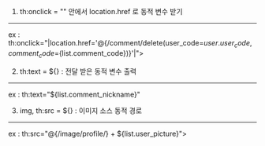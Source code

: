 1. th:onclick = "" 안에서 location.href 로 동적 변수 받기
-----------------------------------------------------
ex : th:onclick="|location.href='@{/comment/delete(user_code=${user.user_code},comment_code=${list.comment_code})}'|">


2. th:text = ${} : 전달 받은 동적 변수 출력 
---------------------------------------------
ex : th:text="${list.comment_nickname}"

3. img, th:src = ${}  : 이미지 소스 동적 경로 
-------------------------------------------
ex : th:src="@{/image/profile/} + ${list.user_picture}">